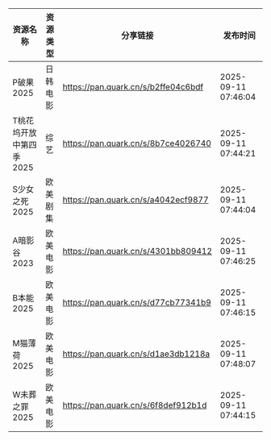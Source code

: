| 资源名称           | 资源类型 | 分享链接                                | 发布时间                |
| -------------- | ---- | ----------------------------------- | ------------------- |
| P破果2025        | 日韩电影 | https://pan.quark.cn/s/b2ffe04c6bdf | 2025-09-11 07:46:04 |
| T桃花坞开放中第四季2025 | 综艺   | https://pan.quark.cn/s/8b7ce4026740 | 2025-09-11 07:44:21 |
| S少女之死2025      | 欧美剧集 | https://pan.quark.cn/s/a4042ecf9877 | 2025-09-11 07:44:04 |
| A暗影谷2023       | 欧美电影 | https://pan.quark.cn/s/4301bb809412 | 2025-09-11 07:46:25 |
| B本能2025        | 欧美电影 | https://pan.quark.cn/s/d77cb77341b9 | 2025-09-11 07:46:15 |
| M猫薄荷2025       | 欧美电影 | https://pan.quark.cn/s/d1ae3db1218a | 2025-09-11 07:48:07 |
| W未葬之罪2025      | 欧美电影 | https://pan.quark.cn/s/6f8def912b1d | 2025-09-11 07:44:15 |
